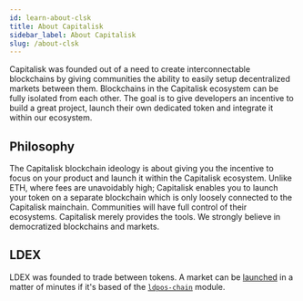 ```yaml
---
id: learn-about-clsk
title: About Capitalisk
sidebar_label: About Capitalisk
slug: /about-clsk
---
```


Capitalisk was founded out of a need to create interconnectable blockchains by giving communities the ability to easily setup decentralized markets between them. Blockchains in the Capitalisk ecosystem can be fully isolated from each other. The goal is to give developers an incentive to build a great project, launch their own dedicated token and integrate it within our ecosystem.

## Philosophy

The Capitalisk blockchain ideology is about giving you the incentive to focus on your product and launch it within the Capitalisk ecosystem. Unlike ETH, where fees are unavoidably high; Capitalisk enables you to launch your token on a separate blockchain which is only loosely connected to the Capitalisk mainchain. Communities will have full control of their ecosystems. Capitalisk merely provides the tools. We strongly believe in democratized blockchains and markets.

## LDEX

LDEX was founded to trade between tokens. A market can be [launched](/docs/launch-custom-dex-market) in a matter of minutes if it's based of the [`ldpos-chain`](https://github.com/Capitalisk/ldpos-chain) module.
